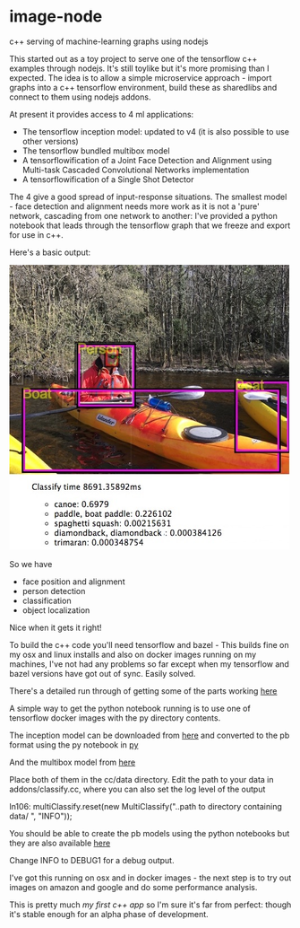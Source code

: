 # image-node
c++ serving of machine-learning graphs using nodejs

This started out as a toy project to serve one of the tensorflow c++ examples through nodejs.
It's still toylike but it's more promising than I expected.
The idea is to allow a simple microservice approach - import graphs into a c++ tensorflow environment, build these as sharedlibs and connect to them using nodejs addons. 

At present it provides access to 4 ml applications:
- The tensorflow inception model: updated to v4 (it is also possible to use other versions)
- The tensorflow bundled multibox model
- A tensorflowification of a Joint Face Detection and Alignment using Multi-task Cascaded Convolutional Networks implementation
- A tensorflowification of a Single Shot Detector

The 4 give a good spread of input-response situations.
The smallest model - face detection and alignment needs more work as it is not a 'pure' network, cascading from one network to another:
I've provided a python notebook that leads through the tensorflow graph that we freeze and export for use in c++.

Here's a basic output: 

![alt tag](/resources/canoe_output.jpg) 

So we have 
- face position and alignment
- person detection
- classification
- object localization

Nice when it gets it right!

To build the c++ code you'll need tensorflow and bazel - This builds fine on my osx and linux installs and also on docker images
running on my machines, I've not had any problems so far except when my tensorflow and bazel versions have got out of sync.
Easily solved.

There's a detailed run through of getting some of the parts working [here](http://www.xythings.com/thoughts/articles/24022017.html) 

A simple way to get the python notebook running is to use one of tensorflow docker images with the py directory contents.

The inception model can be downloaded from [here](http://download.tensorflow.org/models/inception_v4_2016_09_09.tar.gz) and converted to
the pb format using the py notebook in [py](https://github.com/illmade/image-node/tree/master/py/inception_v4.ipynb)

And the multibox model from [here](https://storage.googleapis.com/download.tensorflow.org/models/mobile_multibox_v1a.zip)

Place both of them in the cc/data directory.
Edit the path to your data in addons/classify.cc, where you can also set the log level of the output

ln106: multiClassify.reset(new MultiClassify("..path to directory containing data/ ", "INFO"));

You should be able to create the pb models using the python notebooks but they are also available [here](https://drive.google.com/drive/folders/0B9-SnYo1_fxZcVpQa2RuUDBLS0E)

Change INFO to DEBUG1 for a debug output.

I've got this running on osx and in docker images - the next step is to try out images on amazon and google and do some performance analysis.

This is pretty much *my first c++ app* so I'm sure it's far from perfect: though it's stable enough for an alpha phase of development.
